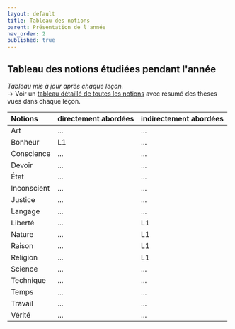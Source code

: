 ```yaml
---
layout: default
title: Tableau des notions
parent: Présentation de l'année
nav_order: 2
published: true
---
```


## Tableau des notions étudiées pendant l'année
*Tableau mis à jour après chaque leçon.*  
→ Voir un [tableau détaillé de toutes les notions](../../docs/Présentation/L0-3-notions.html) avec résumé des thèses vues dans chaque leçon.

| Notions        | directement abordées        | indirectement abordées |
|:-------------|:------------------|:------|
| Art | ... | ...  |
| Bonheur | L1   | ...  |
| Conscience  | ... | ...  |
| Devoir | ...   | ...  |
| État  | ... | ...  |
| Inconscient | ...   | ...  |
| Justice   | ... | ...  |
| Langage | ...  | ...  |
| Liberté  | ... | L1  |
| Nature | ...   | L1  |
| Raison  | ... | L1  |
| Religion | ...   | L1  |
| Science | ... |  ... |
| Technique | ...  | ...  |
| Temps | ... | ...  |
| Travail | ... | ...  |
| Vérité  | ... | ...  |

